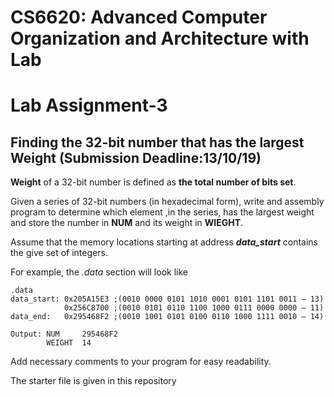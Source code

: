 # CS6620: Advanced Computer Organization and Architecture with Lab
# Lab Assignment-3 

## Finding the 32-bit number that has the largest Weight (Submission Deadline:13/10/19)

__Weight__ of a 32-bit number is defined as __the total number of bits set__.

Given a series of 32-bit numbers (in hexadecimal form), write and assembly program to determine which element ,in the series, has the largest weight and store the number in __NUM__ and its weight in __WIEGHT__.

Assume that the memory locations starting at address ___data_start___ contains the give set of integers. 

For example, the *.data* section will look like
```
.data
data_start: 0x205A15E3 ;(0010 0000 0101 1010 0001 0101 1101 0011 – 13)
            0x256C8700 ;(0010 0101 0110 1100 1000 0111 0000 0000 – 11)
data_end:   0x295468F2 ;(0010 1001 0101 0100 0110 1000 1111 0010 – 14)

Output: NUM     295468F2
        WEIGHT  14
```

Add necessary comments to your program for easy readability.

The starter file is given in this repository
